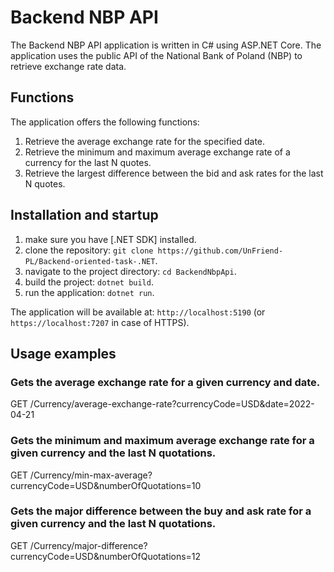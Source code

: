 # Backend NBP API

The Backend NBP API application is written in C# using ASP.NET Core. The application uses the public API of the National Bank of Poland (NBP) to retrieve exchange rate data.

## Functions

The application offers the following functions:

1. Retrieve the average exchange rate for the specified date.
2. Retrieve the minimum and maximum average exchange rate of a currency for the last N quotes.
3. Retrieve the largest difference between the bid and ask rates for the last N quotes.

## Installation and startup

1. make sure you have [.NET SDK] installed.
2. clone the repository: `git clone https://github.com/UnFriend-PL/Backend-oriented-task-.NET`.
3. navigate to the project directory: `cd BackendNbpApi`.
4. build the project: `dotnet build`.
5. run the application: `dotnet run`.

The application will be available at: `http://localhost:5190` (or `https://localhost:7207` in case of HTTPS).

## Usage examples
### Gets the average exchange rate for a given currency and date.

GET /Currency/average-exchange-rate?currencyCode=USD&date=2022-04-21

### Gets the minimum and maximum average exchange rate for a given currency and the last N quotations.

GET /Currency/min-max-average?currencyCode=USD&numberOfQuotations=10

### Gets the major difference between the buy and ask rate for a given currency and the last N quotations.
GET /Currency/major-difference?currencyCode=USD&numberOfQuotations=12
